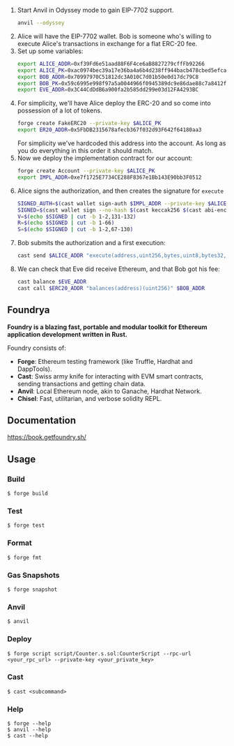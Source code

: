 1. Start Anvil in Odyssey mode to gain EIP-7702 support.
   ```sh
   anvil --odyssey
   ```
2. Alice will have the EIP-7702 wallet. Bob is someone who's willing to execute Alice's transactions in exchange for a flat ERC-20 fee.
3. Set up some variables:
   ```sh
   export ALICE_ADDR=0xf39Fd6e51aad88F6F4ce6aB8827279cffFb92266
   export ALICE_PK=0xac0974bec39a17e36ba4a6b4d238ff944bacb478cbed5efcae784d7bf4f2ff80
   export BOB_ADDR=0x70997970C51812dc3A010C7d01b50e0d17dc79C8
   export BOB_PK=0x59c6995e998f97a5a0044966f0945389dc9e86dae88c7a8412f4603b6b78690d
   export EVE_ADDR=0x3C44CdDdB6a900fa2b585dd299e03d12FA4293BC
   ```
4. For simplicity, we'll have Alice deploy the ERC-20 and so come into possession of a lot of tokens.
   ```sh
   forge create FakeERC20 --private-key $ALICE_PK
   export ER20_ADDR=0x5FbDB2315678afecb367f032d93F642f64180aa3
   ```
   For simplicity we've hardcoded this address into the account. As long as you do everything in this order it should match.
5. Now we deploy the implementation contract for our account:
   ```sh
   forge create Account --private-key $ALICE_PK
   export IMPL_ADDR=0xe7f1725E7734CE288F8367e1Bb143E90bb3F0512
   ```
6. Alice signs the authorization, and then creates the signature for `execute`
   ```sh
   SIGNED_AUTH=$(cast wallet sign-auth $IMPL_ADDR --private-key $ALICE_PK)
   SIGNED=$(cast wallet sign --no-hash $(cast keccak256 $(cast abi-encode 'f(uint256,address,uint256,bytes)' 0 $EVE_ADDR 10 0x)) --private-key $ALICE_PK)
   V=$(echo $SIGNED | cut -b 1-2,131-132)
   R=$(echo $SIGNED | cut -b 1-66)
   S=$(echo $SIGNED | cut -b 1-2,67-130)
   ```
7. Bob submits the authorization and a first execution:
   ```sh
   cast send $ALICE_ADDR "execute(address,uint256,bytes,uint8,bytes32,bytes32)" $EVE_ADDR 10 0x V $R $S  --private-key $BOB_PK --auth $SIGNED_AUTH
   ```
8. We can check that Eve did receive Ethereum, and that Bob got his fee:
   ```sh
   cast balance $EVE_ADDR
   cast call $ERC20_ADDR "balances(address)(uint256)" $BOB_ADDR
   ```

## Foundrya

**Foundry is a blazing fast, portable and modular toolkit for Ethereum application development written in Rust.**

Foundry consists of:

-   **Forge**: Ethereum testing framework (like Truffle, Hardhat and DappTools).
-   **Cast**: Swiss army knife for interacting with EVM smart contracts, sending transactions and getting chain data.
-   **Anvil**: Local Ethereum node, akin to Ganache, Hardhat Network.
-   **Chisel**: Fast, utilitarian, and verbose solidity REPL.

## Documentation

https://book.getfoundry.sh/

## Usage

### Build

```shell
$ forge build
```

### Test

```shell
$ forge test
```

### Format

```shell
$ forge fmt
```

### Gas Snapshots

```shell
$ forge snapshot
```

### Anvil

```shell
$ anvil
```

### Deploy

```shell
$ forge script script/Counter.s.sol:CounterScript --rpc-url <your_rpc_url> --private-key <your_private_key>
```

### Cast

```shell
$ cast <subcommand>
```

### Help

```shell
$ forge --help
$ anvil --help
$ cast --help
```
